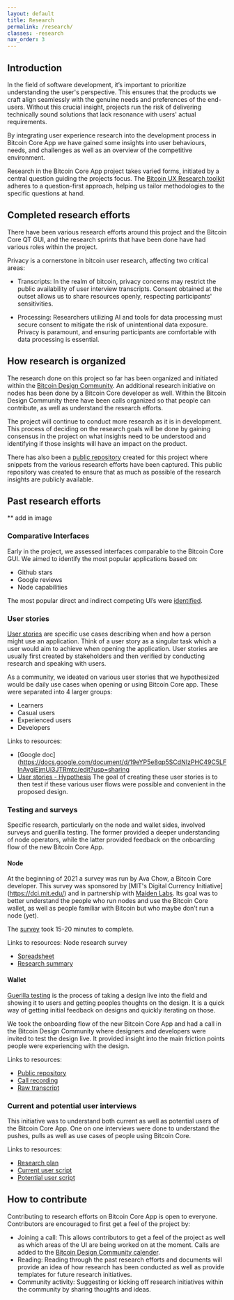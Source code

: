 ```yaml
---
layout: default
title: Research
permalink: /research/
classes: -research
nav_order: 3
---
```


## Introduction

In the field of software development, it’s important to prioritize understanding the user's perspective. This ensures that the products we craft align seamlessly with the genuine needs and preferences of the end-users. Without this crucial insight, projects run the risk of delivering technically sound solutions that lack resonance with users' actual requirements.

By integrating user experience research into the development process in Bitcoin Core App we have gained some insights into user behaviours, needs, and challenges as well as an overview of the competitive environment.

Research in the Bitcoin Core App project takes varied forms, initiated by a central question guiding the projects focus. The [Bitcoin UX Research toolkit](https://bitcoinresearch.xyz/) adheres to a question-first approach, helping us tailor methodologies to the specific questions at hand.

## Completed research efforts

There have been various research efforts around this project and the Bitcoin Core QT GUI, and the research sprints that have been done have had various roles within the project.

Privacy is a cornerstone in bitcoin user research, affecting two critical areas:

- Transcripts:
In the realm of bitcoin, privacy concerns may restrict the public availability of user interview transcripts. Consent obtained at the outset allows us to share resources openly, respecting participants' sensitivities.

- Processing:
Researchers utilizing AI and tools for data processing must secure consent to mitigate the risk of unintentional data exposure. Privacy is paramount, and ensuring participants are comfortable with data processing is essential.

## How research is organized

The research done on this project so far has been organized and initiated within the [Bitcoin Design Community](http://bitcoin.design). An additional research initiative on nodes has been done by a Bitcoin Core developer as well.  Within the Bitcoin Design Community there have been calls organized so that people can contribute, as well as understand the research efforts.

The project will continue to conduct more research as it is in development. This process of deciding on the research goals will be done by gaining consensus in the project on what insights need to be understood and identifying if those insights will have an impact on the product.

There has also been a [public repository](https://github.com/users/mouxdesign/projects/5/views/1) created for this project where snippets from the various research efforts have been captured. This public repository was created to ensure that as much as possible of the research insights are publicly available.

## Past research efforts
** add in image

### Comparative Interfaces
Early in the project, we assessed interfaces comparable to the Bitcoin Core GUI.
We aimed to identify the most popular applications based on:
- Github stars
- Google reviews
- Node capabilities

The most popular direct and indirect competing UI’s were [identified](https://docs.google.com/spreadsheets/d/1igEgshDrDrf5g_ZBbmeA44pwxtT2t059xJwW82ItD2A/edit#gid=0).

### User stories

[User stories](https://www.interaction-design.org/literature/topics/user-stories) are specific use cases describing when and how a person might use an application. Think of a user story as a singular task which a user would aim to achieve when opening the application. User stories are usually first created by stakeholders and then verified by conducting research and speaking with users.

As a community, we ideated on various user stories that we hypothesized would be daily use cases when opening or using Bitcoin Core app. These were separated into 4 larger groups:
- Learners
- Casual users
- Experienced users
- Developers

Links to resources:
- [Google doc](https://docs.google.com/document/d/19eYP5e8qp5SCdNIzPHC49C5LFlnAvgiEjmUi3JTRmtc/edit?usp=sharing
- [User stories - Hypothesis](https://www.figma.com/file/Oc70eiTlQ1KNWXfaoNdLig/USER-STORIES?type=whiteboard&t=lDP87yWgNeDszMPF-01MoIRqlaKiNR-NqBYU1nrCorhGlopCtCKDiZbcsX8ddM/edit)
The goal of creating these user stories is to then test if these various user flows were possible and convenient in the proposed design.

### Testing and surveys

Specific research, particularly on the node and wallet sides, involved surveys and guerilla testing. The former provided a deeper understanding of node operators, while the latter provided feedback on the onboarding flow of the new Bitcoin Core App.

#### Node
At the beginning of 2021 a survey was run by Ava Chow, a Bitcoin Core developer. This survey was sponsored by [MIT's Digital Currency Initiative] (https://dci.mit.edu/) and in partnership with [Maiden Labs](http://maiden.global/).  Its goal was to better understand the people who run nodes and use the Bitcoin Core wallet, as well as people familiar with Bitcoin but who maybe don’t run a node (yet).

The [survey](https://survey.alchemer.com/s3/6081474/8acd79087feb) took 15-20 minutes to complete.

Links to resources:
Node research survey
- [Spreadsheet](https://docs.google.com/spreadsheets/d/13biTEOBsTIWbzCrsi7Wo8hQSno9DIbTLF8BwzgI6gro/edit?usp=sharing)
- [Research summary](https://docs.google.com/spreadsheets/d/1VyRADD0weXDTJoU-8goxvlE-sNxn3CuvhlqU-5f_ZfI/edit#gid=1577805006)

#### Wallet

[Guerilla testing](https://www.usertesting.com/blog/what-is-guerrilla-testing#:~:text=Guerrilla%20testing%20is%20a%20means,a%20valuable%20UX%20testing%20method) is the process of taking a design live into the field and showing it to users and getting peoples thoughts on the design. It is a quick way of getting initial feedback on designs and quickly iterating on those.

We took the onboarding flow of the new Bitcoin Core App and had a call in the Bitcoin Design Community where designers and developers were invited to test the design live. It provided insight into the main friction points people were experiencing with the design.

Links to resources:
- [Public repository](https://github.com/users/mouxdesign/projects/5/views/1)
- [Call recording](https://www.youtube.com/watch?v=FR3y6AlrGdg&t=1s)
- [Raw transcript](https://docs.google.com/document/d/1MoIRqlaKiNR-NqBYU1nrCorhGlopCtCKDiZbcsX8ddM/edit)

### Current and potential user interviews
This initiative was to understand both current as well as potential users of the Bitcoin Core App. One on one interviews were done to understand the pushes, pulls as well as use cases of people using Bitcoin Core.

Links to resources:
- [Research plan](https://docs.google.com/document/d/1UhDR1K9q4y5zEuACdUZe3cLvYSIRfL71BUetqNgnLPM/edit?usp=sharing)
- [Current user script](https://docs.google.com/document/d/1fbjGQMWDoMNKcBvZz4lbh_AWo3p5X_LTEerAgFaGBVI/edit)
- [Potential user script](https://docs.google.com/document/d/1fbjGQMWDoMNKcBvZz4lbh_AWo3p5X_LTEerAgFaGBVI/edit)


## How to contribute

Contributing to research efforts on Bitcoin Core App is open to everyone. Contributors are encouraged to first get a feel of the project by:
- Joining a call: This allows contributors to get a feel of the project as well as which areas of the UI are being worked on at the moment. Calls are added to the [Bitcoin Design Community calender](https://bitcoin.design/calendar/).
- Reading: Reading through the past research efforts and documents will provide an idea of how research has been conducted as well as provide templates for future research initiatives.
- Community activity: Suggesting or kicking off research initiatives within the community by sharing thoughts and ideas.
